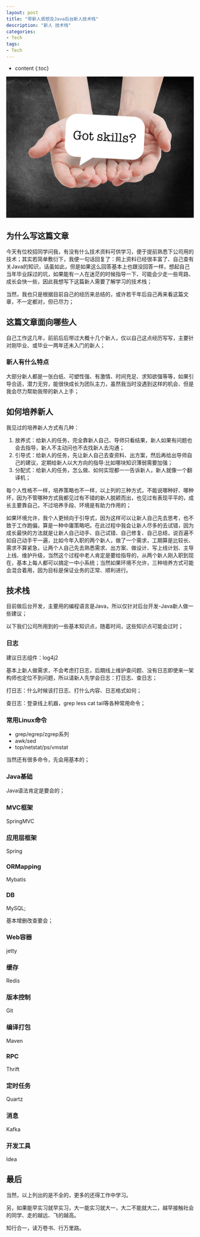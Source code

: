 ```yaml
---
layout: post
title: "带新人感想及Java后台新人技术栈"
description: "新人 技术栈"
categories: 
- Tech
tags:
- Tech
---
```


* content
{:toc}

![Metrics](/css/pics/2017-10-25-got-skills.jpg)

## 为什么写这篇文章
今天有位校招同学问我，有没有什么技术资料可供学习，便于提前熟悉下公司用的技术；其实若简单敷衍下，我便一句话回复了：网上资料已经很丰富了、自己查有关Java的知识，话虽如此，但是如果这么回答基本上也跟没回答一样，想起自己当年毕业踩过的坑，如果能有一人在迷茫的时候指导一下、可能会少走一些弯路、成长会快一些，因此我想写下这篇新人需要了解学习的技术栈；

当然，我也只是根据目前自己的经历来总结的，或许若干年后自己再来看这篇文章，不一定都对，但已尽力；

## 这篇文章面向哪些人
自己工作这几年，前前后后带过大概十几个新人，仅以自己这点经历写写，主要针对刚毕业、或毕业一两年还未入门的新人；

### 新人有什么特点
大部分新人都是一张白纸、可塑性强、有激情、时间充足、求知欲强等等，如果引导合适，潜力无穷，能很快成长为团队主力，虽然我当时没遇到这样的机会、但是我会尽力帮助我带的新人上手；

## 如何培养新人
我见过的培养新人方式有几种：

1. 放养式：给新人的任务，完全靠新人自己、导师只看结果，新人如果有问题也会去指导，新人不主动问也不去找新人去沟通；
2. 引导式：给新人的任务，先让新人自己去查资料、出方案，然后再给出导师自己的建议，定期给新人以大方向的指导:比如哪块知识薄弱需要加强；
3. 分配式：给新人的任务，怎么做、如何实现都一一告诉新人，新人就像一个翻译机；

每个人性格不一样，培养策略也不一样，以上列的三种方式，不能说哪种好、哪种坏，因为不管哪种方式我都见过有不错的新人脱颖而出，也见过有表现平平的，成长主要靠自己，不过培养手段、环境是有助力作用的；

如果环境允许，我个人更倾向于引导式，因为这样可以让新人自己先去思考，也不致于工作跑偏，算是一种中庸策略吧。在此过程中我会让新人尽多的去试错，因为成长最快的方法就是让新人自己动手、自己试错、自己修复、自己总结，说百遍不如自己动手干一遍，比如今年入职的两个新人，做了一个需求，工期算是比较长、需求不算紧急，让两个人自己先去熟悉需求、出方案、做设计、写上线计划、主导上线、维护升级，当然这个过程中老人肯定是要给指导的，从两个新人刚入职到现在，基本上每人都可以搞定一中小系统；当然如果环境不允许，三种培养方式可能会混合着用，因为目标是保证业务的正常、顺利进行。

## 技术栈
目前做后台开发，主要用的编程语言是Java，所以仅针对后台开发-Java新人做一些建议；

以下我们公司所用到的一些基本知识点，随着时间，这些知识点可能会过时；

### 日志
建议日志组件：log4j2

基本上新人做需求，不会考虑打日志，后期线上维护查问题、没有日志即使来一架构师也定位不到问题，所以请新人先学会日志：打日志、查日志；

打日志：什么时候该打日志、打什么内容、日志格式如何；

查日志：登录线上机器，grep less cat tail等各种常用命令；

### 常用Linux命令
* grep/egrep/zgrep系列
* awk/sed
* top/netstat/ps/vmstat

当然还有很多命令，先会用基本的；

### Java基础
Java语法肯定是要会的；

### MVC框架
SpringMVC

### 应用层框架
Spring

### ORMapping
Mybatis

### DB
MySQL;

基本增删改查要会；

### Web容器
jetty

### 缓存
Redis

### 版本控制
Git

### 编译打包
Maven

### RPC
Thrift

### 定时任务
Quartz

### 消息
Kafka

### 开发工具
Idea

## 最后
当然，以上列出的是不全的，更多的还得工作中学习。

另，如果能早实习就早实习，大一能实习就大一，大二不能就大二，越早接触社会的同学、走的越远、飞的越高。

知行合一，读万卷书、行万里路。
